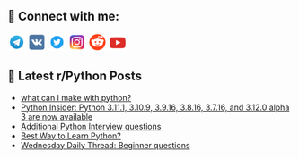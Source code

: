 ## 🔎 Connect with me:
[<img src="https://github.com/bullbesh/bullbesh/blob/main/images/Telegram.png" width="32" height="32" />](https://t.me/bullbesh)
[<img src="https://github.com/bullbesh/bullbesh/blob/main/images/VK.png" width="32" height="32" />](https://vk.com/bullbesh)
[<img src="https://github.com/bullbesh/bullbesh/blob/main/images/Twitter.png" width="32" height="32" />](https://twitter.com/bullbesh1)
[<img src="https://github.com/bullbesh/bullbesh/blob/main/images/Instagram.png" width="32" height="32" />](https://www.instagram.com/bullbesh)
[<img src="https://github.com/bullbesh/bullbesh/blob/main/images/Reddit.png" width="32" height="32" />](https://www.reddit.com/user/bullbesh)
[<img src="https://github.com/bullbesh/bullbesh/blob/main/images/YouTube.png" width="32" height="32" />](https://www.youtube.com/channel/UCtfjRs6uzgq5mfm8S06WTcg)

## 📕 Latest r/Python Posts
<!-- BLOG-POST-LIST:START -->
- [what can I make with python?](https://www.reddit.com/r/Python/comments/zep7bx/what_can_i_make_with_python/)
- [Python Insider: Python 3.11.1, 3.10.9, 3.9.16, 3.8.16, 3.7.16, and 3.12.0 alpha 3 are now available](https://www.reddit.com/r/Python/comments/zeoy84/python_insider_python_3111_3109_3916_3816_3716/)
- [Additional Python Interview questions](https://www.reddit.com/r/Python/comments/zenx40/additional_python_interview_questions/)
- [Best Way to Learn Python?](https://www.reddit.com/r/Python/comments/zen69c/best_way_to_learn_python/)
- [Wednesday Daily Thread: Beginner questions](https://www.reddit.com/r/Python/comments/zemgt2/wednesday_daily_thread_beginner_questions/)
<!-- BLOG-POST-LIST:END -->
